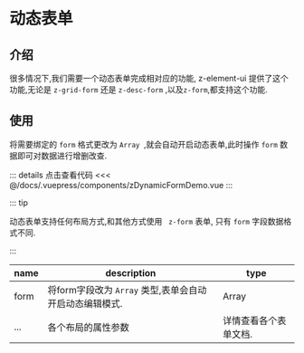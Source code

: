 #  动态表单

## 介绍

很多情况下,我们需要一个动态表单完成相对应的功能, z-element-ui  提供了这个功能,无论是 `z-grid-form` 还是 `z-desc-form` ,以及`z-form`,都支持这个功能.



## 使用





将需要绑定的 `form` 格式更改为 `Array `,就会自动开启动态表单,此时操作 `form` 数据即可对数据进行增删改查.



<ClientOnly><zDynamicFormDemo/></ClientOnly>

::: details 点击查看代码
<<< @/docs/.vuepress/components/zDynamicFormDemo.vue
:::

::: tip

动态表单支持任何布局方式,和其他方式使用 ` z-form` 表单, 只有 `form` 字段数据格式不同.

:::



| name | description                                             | type                  |
| ---- | ------------------------------------------------------- | --------------------- |
| form | 将form字段改为 `Array` 类型,表单会自动开启动态编辑模式. | Array                 |
| ...  | 各个布局的属性参数                                      | 详情查看各个表单文档. |


